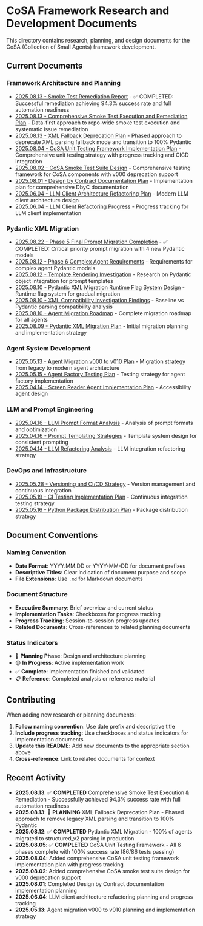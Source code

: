# CoSA Framework Research and Development Documents

This directory contains research, planning, and design documents for the CoSA (Collection of Small Agents) framework development.

## Current Documents

### Framework Architecture and Planning
- [2025.08.13 - Smoke Test Remediation Report](./2025.08.13-smoke-test-remediation-report.md) - ✅ COMPLETED: Successful remediation achieving 94.3% success rate and full automation readiness
- [2025.08.13 - Comprehensive Smoke Test Execution and Remediation Plan](./2025.08.13-comprehensive-smoke-test-execution-and-remediation-plan.md) - Data-first approach to repo-wide smoke test execution and systematic issue remediation
- [2025.08.13 - XML Fallback Deprecation Plan](./2025.08.13-xml-fallback-deprecation-plan.md) - Phased approach to deprecate XML parsing fallback mode and transition to 100% Pydantic
- [2025.08.04 - CoSA Unit Testing Framework Implementation Plan](./2025.08.04-cosa-unit-testing-framework-implementation-plan.md) - Comprehensive unit testing strategy with progress tracking and CICD integration
- [2025.08.02 - CoSA Smoke Test Suite Design](./2025.08.02-cosa-smoke-test-suite-design.md) - Comprehensive testing framework for CoSA components with v000 deprecation support
- [2025.08.01 - Design by Contract Documentation Plan](./2025.08.01-design-by-contract-docstring-implementation-plan.md) - Implementation plan for comprehensive DbyC documentation
- [2025.06.04 - LLM Client Architecture Refactoring Plan](./2025.06.04-llm-client-architecture-refactoring-plan.md) - Modern LLM client architecture design
- [2025.06.04 - LLM Client Refactoring Progress](./2025.06.04-llm-client-refactoring-progress.md) - Progress tracking for LLM client implementation

### Pydantic XML Migration
- [2025.08.22 - Phase 5 Final Prompt Migration Completion](./2025.08.22-phase-5-final-prompt-migration-completion.md) - ✅ COMPLETED: Critical priority prompt migration with 4 new Pydantic models
- [2025.08.12 - Phase 6 Complex Agent Requirements](./2025.08.12-phase-6-complex-agent-requirements.md) - Requirements for complex agent Pydantic models
- [2025.08.12 - Template Rendering Investigation](./2025.08.12-template-rendering-investigation.md) - Research on Pydantic object integration for prompt templates
- [2025.08.10 - Pydantic XML Migration Runtime Flag System Design](./2025.08.10-pydantic-xml-migration-runtime-flag-system-design.md) - Runtime flag system for gradual migration
- [2025.08.10 - XML Compatibility Investigation Findings](./2025.08.10-xml-compatibility-investigation-findings.md) - Baseline vs Pydantic parsing compatibility analysis
- [2025.08.10 - Agent Migration Roadmap](./2025.08.10-agent-migration-roadmap.md) - Complete migration roadmap for all agents
- [2025.08.09 - Pydantic XML Migration Plan](./2025.08.09-pydantic-xml-migration-plan.md) - Initial migration planning and implementation strategy

### Agent System Development
- [2025.05.13 - Agent Migration v000 to v010 Plan](./2025-05-13_agent_migration_v000_to_v010_plan.md) - Migration strategy from legacy to modern agent architecture
- [2025.05.15 - Agent Factory Testing Plan](./2025-05-15_agent_factory_testing_plan.md) - Testing strategy for agent factory implementation
- [2025.04.14 - Screen Reader Agent Implementation Plan](./2025-04-14_screen_reader_agent_implementation_plan.md) - Accessibility agent design

### LLM and Prompt Engineering
- [2025.04.16 - LLM Prompt Format Analysis](./2025-04-16_llm_prompt_format_analysis.md) - Analysis of prompt formats and optimization
- [2025.04.16 - Prompt Templating Strategies](./2025-04-16_prompt_templating_strategies.md) - Template system design for consistent prompting
- [2025.04.14 - LLM Refactoring Analysis](./2025-04-14_llm_refactoring_analysis.md) - LLM integration refactoring strategy

### DevOps and Infrastructure
- [2025.05.28 - Versioning and CI/CD Strategy](./2025-05-28_versioning_and_cicd_strategy.md) - Version management and continuous integration
- [2025.05.19 - CI Testing Implementation Plan](./2025-05-19_ci_testing_implementation_plan.md) - Continuous integration testing strategy
- [2025.05.16 - Python Package Distribution Plan](./2025-05-16_python_package_distribution_plan.md) - Package distribution strategy

## Document Conventions

### Naming Convention
- **Date Format**: YYYY.MM.DD or YYYY-MM-DD for document prefixes
- **Descriptive Titles**: Clear indication of document purpose and scope
- **File Extensions**: Use `.md` for Markdown documents

### Document Structure
- **Executive Summary**: Brief overview and current status
- **Implementation Tasks**: Checkboxes for progress tracking
- **Progress Tracking**: Session-to-session progress updates
- **Related Documents**: Cross-references to related planning documents

### Status Indicators
- 🔴 **Planning Phase**: Design and architecture planning
- 🟡 **In Progress**: Active implementation work
- ✅ **Complete**: Implementation finished and validated
- 📋 **Reference**: Completed analysis or reference material

## Contributing

When adding new research or planning documents:

1. **Follow naming convention**: Use date prefix and descriptive title
2. **Include progress tracking**: Use checkboxes and status indicators for implementation documents
3. **Update this README**: Add new documents to the appropriate section above
4. **Cross-reference**: Link to related documents for context

## Recent Activity

- **2025.08.13**: ✅ **COMPLETED** Comprehensive Smoke Test Execution & Remediation - Successfully achieved 94.3% success rate with full automation readiness
- **2025.08.13**: 🔴 **PLANNING** XML Fallback Deprecation Plan - Phased approach to remove legacy XML parsing and transition to 100% Pydantic
- **2025.08.12**: ✅ **COMPLETED** Pydantic XML Migration - 100% of agents migrated to structured_v2 parsing in production
- **2025.08.05**: ✅ **COMPLETED** CoSA Unit Testing Framework - All 6 phases complete with 100% success rate (86/86 tests passing)
- **2025.08.04**: Added comprehensive CoSA unit testing framework implementation plan with progress tracking
- **2025.08.02**: Added comprehensive CoSA smoke test suite design for v000 deprecation support
- **2025.08.01**: Completed Design by Contract documentation implementation planning
- **2025.06.04**: LLM client architecture refactoring planning and progress tracking
- **2025.05.13**: Agent migration v000 to v010 planning and implementation strategy